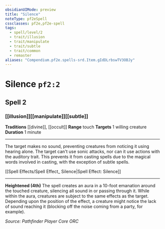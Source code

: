 ```yaml
---
obsidianUIMode: preview
title: "Silence"
noteType: pf2eSpell
cssclasses: pf2e,pf2e-spell
tags:
  - spell/level/2
  - trait/illusion
  - trait/manipulate
  - trait/subtle
  - trait/common
  - remaster
aliases: "Compendium.pf2e.spells-srd.Item.gIdDLrbswTV3OBJy" 
---
```

# Silence  `pf2:2`  
## Spell 2
### [[illusion]][[manipulate]][[subtle]]
**Traditions** [[divine]], [[occult]]
**Range** touch
**Targets** 1 willing creature
**Duration** 1 minute
* * * 
The target makes no sound, preventing creatures from noticing it using hearing alone. The target can't use sonic attacks, nor can it use actions with the auditory trait. This prevents it from casting spells due to the magical words involved in casting, with the exception of subtle spells.

[[Spell Effects/Spell Effect_ Silence|Spell Effect: Silence]]

* * *

**Heightened (4th)** The spell creates an aura in a 10-foot emanation around the touched creature, silencing all sound in or passing through it. While within the aura, creatures are subject to the same effects as the target. Depending upon the position of the effect, a creature might notice the lack of sound reaching it (blocking off the noise coming from a party, for example).

*Source: Pathfinder Player Core*
*ORC*